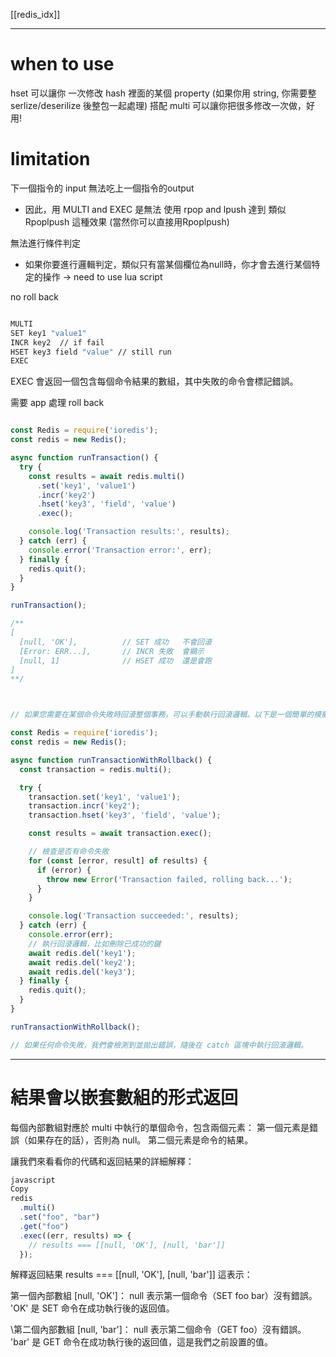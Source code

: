 [[redis_idx]]

---


# when to use

hset 可以讓你 一次修改 hash 裡面的某個 property (如果你用 string, 你需要整 serlize/deserilize 後整包一起處理)
搭配 multi 可以讓你把很多修改一次做，好用!



# limitation

下一個指令的 input 無法吃上一個指令的output
- 因此，用 MULTI and EXEC 是無法 使用 rpop and lpush 達到 類似 Rpoplpush 這種效果 (當然你可以直接用Rpoplpush)


無法進行條件判定
- 如果你要進行邏輯判定，類似只有當某個欄位為null時，你才會去進行某個特定的操作 -> need to use lua script



no roll back
```sh

MULTI
SET key1 "value1"
INCR key2  // if fail
HSET key3 field "value" // still run
EXEC

```

EXEC 會返回一個包含每個命令結果的數組，其中失敗的命令會標記錯誤。


需要 app 處理 roll back
```js fold

const Redis = require('ioredis');
const redis = new Redis();

async function runTransaction() {
  try {
    const results = await redis.multi()
      .set('key1', 'value1')
      .incr('key2')
      .hset('key3', 'field', 'value')
      .exec();

    console.log('Transaction results:', results);
  } catch (err) {
    console.error('Transaction error:', err);
  } finally {
    redis.quit();
  }
}

runTransaction();

/**
[
  [null, 'OK'],          // SET 成功   不會回滾
  [Error: ERR...],       // INCR 失敗  會顯示
  [null, 1]              // HSET 成功  還是會跑
]
**/



// 如果您需要在某個命令失敗時回滾整個事務，可以手動執行回滾邏輯。以下是一個簡單的模擬回滾示例：

const Redis = require('ioredis');
const redis = new Redis();

async function runTransactionWithRollback() {
  const transaction = redis.multi();

  try {
    transaction.set('key1', 'value1');
    transaction.incr('key2');
    transaction.hset('key3', 'field', 'value');

    const results = await transaction.exec();

    // 檢查是否有命令失敗
    for (const [error, result] of results) {
      if (error) {
        throw new Error('Transaction failed, rolling back...');
      }
    }

    console.log('Transaction succeeded:', results);
  } catch (err) {
    console.error(err);
    // 執行回滾邏輯，比如刪除已成功的鍵
    await redis.del('key1');
    await redis.del('key2');
    await redis.del('key3');
  } finally {
    redis.quit();
  }
}

runTransactionWithRollback();

// 如果任何命令失敗，我們會檢測到並拋出錯誤，隨後在 catch 區塊中執行回滾邏輯。

```





---



# 結果會以嵌套數組的形式返回


每個內部數組對應於 multi 中執行的單個命令，包含兩個元素：
第一個元素是錯誤（如果存在的話），否則為 null。
第二個元素是命令的結果。

讓我們來看看你的代碼和返回結果的詳細解釋：
```js
javascript
Copy
redis
  .multi()
  .set("foo", "bar")
  .get("foo")
  .exec((err, results) => {
    // results === [[null, 'OK'], [null, 'bar']]
  });

```
解釋返回結果
results === [[null, 'OK'], [null, 'bar']] 這表示：

第一個內部數組 [null, 'OK']：
null 表示第一個命令（SET foo bar）沒有錯誤。
'OK' 是 SET 命令在成功執行後的返回值。

 \第二個內部數組 [null, 'bar']：
null 表示第二個命令（GET foo）沒有錯誤。
'bar' 是 GET 命令在成功執行後的返回值，這是我們之前設置的值。




